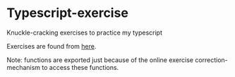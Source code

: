 # Typescript-exercise

Knuckle-cracking exercises to practice my typescript

Exercises are found from [here](https://typescript-exercises.github.io/#exercise=1&file=%2Findex.ts).

Note: functions are exported just because of the online exercise correction-mechanism to access these functions.
